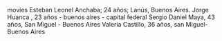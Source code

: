 movies
Esteban Leonel Anchaba; 24 años; Lanús, Buenos Aires.
Jorge Huanca , 23 años - buenos aires - capital federal
Sergio Daniel Maya, 43 años, San Miguel - Buenos Aires
Valeria Castillo, 36 años, san Miguel- Buenos Aires
